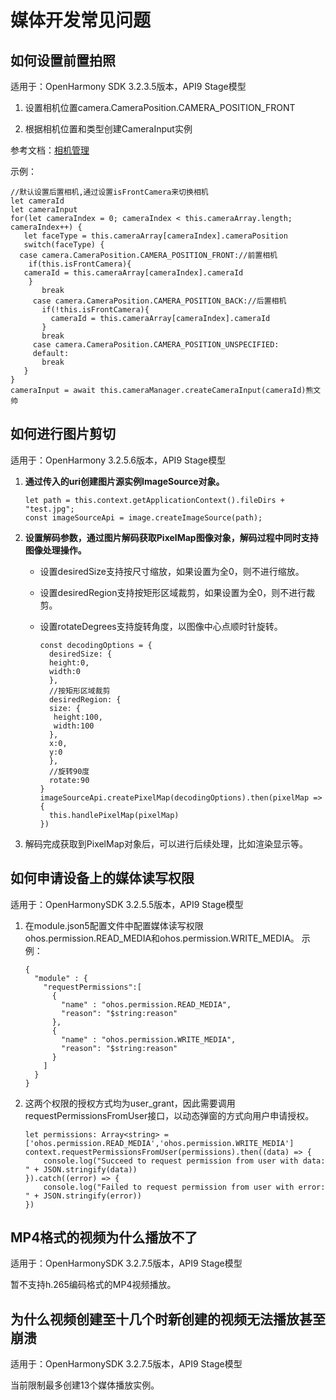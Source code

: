 # 媒体开发常见问题

## 如何设置前置拍照

适用于：OpenHarmony SDK 3.2.3.5版本，API9 Stage模型

1. 设置相机位置camera.CameraPosition.CAMERA_POSITION_FRONT

2. 根据相机位置和类型创建CameraInput实例

参考文档：[相机管理](../reference/apis/js-apis-camera.md)

示例：

```
//默认设置后置相机,通过设置isFrontCamera来切换相机
let cameraId
let cameraInput
for(let cameraIndex = 0; cameraIndex < this.cameraArray.length; cameraIndex++) {
   let faceType = this.cameraArray[cameraIndex].cameraPosition
   switch(faceType) {
  case camera.CameraPosition.CAMERA_POSITION_FRONT://前置相机
    if(this.isFrontCamera){
   cameraId = this.cameraArray[cameraIndex].cameraId
    }
	   break
	 case camera.CameraPosition.CAMERA_POSITION_BACK://后置相机
	   if(!this.isFrontCamera){
		 cameraId = this.cameraArray[cameraIndex].cameraId
	   }
	   break
	 case camera.CameraPosition.CAMERA_POSITION_UNSPECIFIED:
	 default:
	   break
   }
}
cameraInput = await this.cameraManager.createCameraInput(cameraId)熊文帅
```

## 如何进行图片剪切

适用于：OpenHarmony 3.2.5.6版本，API9 Stage模型

1. **通过传入的uri创建图片源实例ImageSource对象。**
     
   ```
   let path = this.context.getApplicationContext().fileDirs + "test.jpg";
   const imageSourceApi = image.createImageSource(path);
   ```

2. **设置解码参数，通过图片解码获取PixelMap图像对象，解码过程中同时支持图像处理操作。**
   - 设置desiredSize支持按尺寸缩放，如果设置为全0，则不进行缩放。
   - 设置desiredRegion支持按矩形区域裁剪，如果设置为全0，则不进行裁剪。
   - 设置rotateDegrees支持旋转角度，以图像中心点顺时针旋转。
        
      ```
      const decodingOptions = {
        desiredSize: {
        height:0,
        width:0
        },
        //按矩形区域裁剪
        desiredRegion: {
        size: {
         height:100,
         width:100
        },
        x:0,
        y:0
        },
        //旋转90度
        rotate:90
      }
      imageSourceApi.createPixelMap(decodingOptions).then(pixelMap => {
        this.handlePixelMap(pixelMap)
      })
      ```

3. 解码完成获取到PixelMap对象后，可以进行后续处理，比如渲染显示等。

## 如何申请设备上的媒体读写权限

适用于：OpenHarmonySDK 3.2.5.5版本，API9 Stage模型

1. 在module.json5配置文件中配置媒体读写权限ohos.permission.READ_MEDIA和ohos.permission.WRITE_MEDIA。
   示例：

     
   ```
   {
     "module" : {
       "requestPermissions":[
         {
           "name" : "ohos.permission.READ_MEDIA",
           "reason": "$string:reason"
         },
         {
           "name" : "ohos.permission.WRITE_MEDIA",
           "reason": "$string:reason"
         }
       ]
     }
   }
   ```

2. 这两个权限的授权方式均为user_grant，因此需要调用requestPermissionsFromUser接口，以动态弹窗的方式向用户申请授权。
     
   ```
   let permissions: Array<string> = ['ohos.permission.READ_MEDIA','ohos.permission.WRITE_MEDIA']
   context.requestPermissionsFromUser(permissions).then((data) => {
       console.log("Succeed to request permission from user with data: " + JSON.stringify(data))
   }).catch((error) => {
       console.log("Failed to request permission from user with error: " + JSON.stringify(error))
   })
   ```

## MP4格式的视频为什么播放不了

适用于：OpenHarmonySDK 3.2.7.5版本，API9 Stage模型

暂不支持h.265编码格式的MP4视频播放。


## 为什么视频创建至十几个时新创建的视频无法播放甚至崩溃

适用于：OpenHarmonySDK 3.2.7.5版本，API9 Stage模型

当前限制最多创建13个媒体播放实例。
